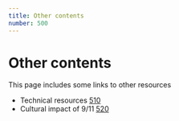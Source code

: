 ```yaml
---
title: Other contents
number: 500
---
```

# Other contents

This page includes some links to other resources

* Technical resources [510](510)
* Cultural impact of 9/11 [520](520)
